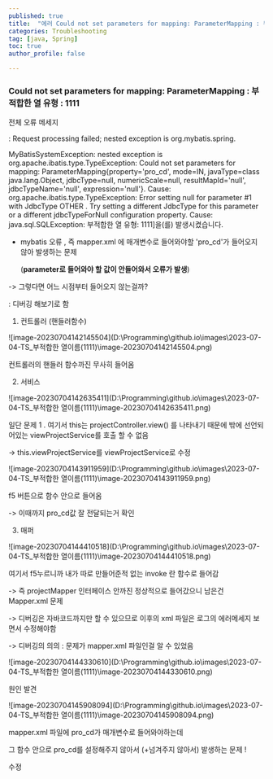```yaml
---
published: true
title:  "에러 Could not set parameters for mapping: ParameterMapping : 부적합한 열 유형 : 1111"
categories: Troubleshooting 
tag: [java, Spring] 
toc: true
author_profile: false 

---
```




### Could not set parameters for mapping: ParameterMapping : 부적합한 열 유형 : 1111



전체 오류 메세지 

: Request processing failed; nested exception is org.mybatis.spring.

MyBatisSystemException: nested exception is org.apache.ibatis.type.TypeException: Could not set parameters for mapping: ParameterMapping{property='pro_cd', mode=IN, javaType=class java.lang.Object, jdbcType=null, numericScale=null, resultMapId='null', jdbcTypeName='null', expression='null'}. Cause: org.apache.ibatis.type.TypeException: Error setting null for parameter #1 with JdbcType OTHER . Try setting a different JdbcType for this parameter or a different jdbcTypeForNull configuration property. Cause: java.sql.SQLException: 부적합한 열 유형: 1111]을(를) 발생시켰습니다.



* mybatis 오류 , 즉 mapper.xml 에 매개변수로 들어와야할 'pro_cd'가 들어오지 않아 발생하는 문제 

  (**parameter로 들어와야 할 값이 안들어와서 오류가 발생**)

-> 그렇다면 어느 시점부터 들어오지 않는걸까?

: 디버깅 해보기로 함 

1) 컨트롤러 (핸들러함수)

![image-20230704142145504](D:\Programming\github.io\images\2023-07-04-TS_부적합한 열이름(1111)\image-20230704142145504.png)

컨트롤러의 핸들러 함수까진 무사히 들어옴 



2. 서비스

![image-20230704142635411](D:\Programming\github.io\images\2023-07-04-TS_부적합한 열이름(1111)\image-20230704142635411.png)

일단 문제 1 . 여기서 this는 projectController.view() 를 나타내기 때문에 밖에 선언되어있는 viewProjectService를 호출 할 수 없음 

-> this.viewProjectService를 viewProjectService로 수정



![image-20230704143911959](D:\Programming\github.io\images\2023-07-04-TS_부적합한 열이름(1111)\image-20230704143911959.png)

f5 버튼으로 함수 안으로 들어옴 

-> 이때까지 pro_cd값 잘 전달되는거 확인 





3. 매퍼

![image-20230704144410518](D:\Programming\github.io\images\2023-07-04-TS_부적합한 열이름(1111)\image-20230704144410518.png) 



여기서 f5누르니까 내가 따로 만들어준적 없는 invoke 란 함수로 들어감 

-> 즉 projectMapper 인터페이스 안까진 정상적으로 들어갔으니 남은건 Mapper.xml 문제

-> 디버깅은 자바코드까지만 할 수 있으므로 이후의 xml 파일은 로그의 에러메세지 보면서 수정해야함 

-> 디버깅의 의의 : 문제가 mapper.xml 파일인걸 알 수 있었음 

![image-20230704144330610](D:\Programming\github.io\images\2023-07-04-TS_부적합한 열이름(1111)\image-20230704144330610.png)







원인 발견

![image-20230704145908094](D:\Programming\github.io\images\2023-07-04-TS_부적합한 열이름(1111)\image-20230704145908094.png)

mapper.xml 파일에 pro_cd가 매개변수로 들어와야하는데 

그 함수 안으로 pro_cd를 설정해주지 않아서 (+넘겨주지 않아서) 발생하는 문제 ! 



수정 